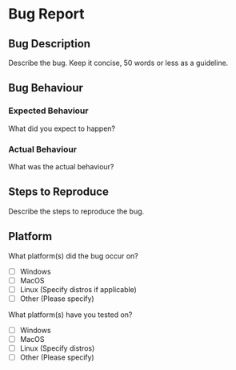 <!--
# **STOP!**

Before going any further, have you:
- Checked the Issues page for a similar issue?
- Updated to the latest version of clogger?

If you answered yes to both, carry on as you were. Feel free to delete this comment.
-->
# Bug Report
## Bug Description
Describe the bug. Keep it concise, 50 words or less as a guideline.
## Bug Behaviour
### Expected Behaviour
What did you expect to happen?
### Actual Behaviour
What was the actual behaviour?
## Steps to Reproduce
Describe the steps to reproduce the bug.
## Platform
What platform(s) did the bug occur on?
- [ ] Windows
- [ ] MacOS
- [ ] Linux (Specify distros if applicable)
- [ ] Other (Please specify)

What platform(s) have you tested on?
- [ ] Windows
- [ ] MacOS
- [ ] Linux (Specify distros)
- [ ] Other (Please specify)
